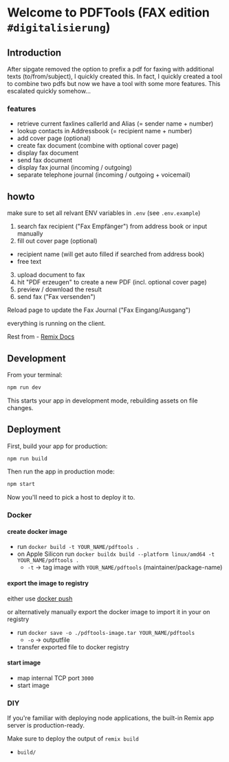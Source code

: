 # Welcome to PDFTools (FAX edition `#digitalisierung`)

## Introduction

After sipgate removed the option to prefix a pdf for faxing with additional texts (to/from/subject), I quickly created this. In fact, I quickly created a tool to combine two pdfs but now we have a tool with some more features. This escalated quickly somehow...

### features

- retrieve current faxlines callerId and Alias (= sender name + number)
- lookup contacts in Addressbook (= recipient name + number)
- add cover page (optional)
- create fax document (combine with optional cover page)
- display fax document
- send fax document
- display fax journal (incoming / outgoing)
- separate telephone journal (incoming / outgoing + voicemail)

## howto

make sure to set all relvant ENV variables in `.env` (see `.env.example`)

1. search fax recipient ("Fax Empfänger") from address book or input manually
2. fill out cover page (optional)

- recipient name (will get auto filled if searched from address book)
- free text

3. upload document to fax
4. hit "PDF erzeugen" to create a new PDF (incl. optional cover page)
5. preview / download the result
6. send fax ("Fax versenden")

Reload page to update the Fax Journal ("Fax Eingang/Ausgang")

everything is running on the client.

Rest from - [Remix Docs](https://remix.run/docs)

## Development

From your terminal:

```sh
npm run dev
```

This starts your app in development mode, rebuilding assets on file changes.

## Deployment

First, build your app for production:

```sh
npm run build
```

Then run the app in production mode:

```sh
npm start
```

Now you'll need to pick a host to deploy it to.

### Docker

#### create docker image

- run `docker build -t YOUR_NAME/pdftools .`
- on Apple Silicon run `docker buildx build --platform linux/amd64 -t YOUR_NAME/pdftools .`
  - `-t` -> tag image with `YOUR_NAME/pdftools` (maintainer/package-name)

#### export the image to registry

either use [docker push](https://docs.docker.com/reference/cli/docker/image/push/)

or alternatively manually export the docker image to import it in your on registry

- run `docker save -o ./pdftools-image.tar YOUR_NAME/pdftools`
  - `-o` -> outputfile
- transfer exported file to docker registry

#### start image

- map internal TCP port `3000`
- start image

### DIY

If you're familiar with deploying node applications, the built-in Remix app server is production-ready.

Make sure to deploy the output of `remix build`

- `build/`
